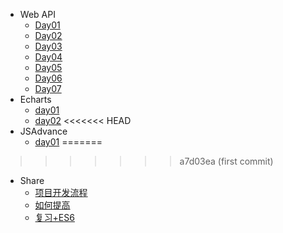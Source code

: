 <!-- - JS基础
  - [Day01](./jsBase/day01/day01.md)
  - [Day02](./jsBase/day02/day02.md)
  - [Day03](./jsBase/day03/day03.md)
  - [Day04](./jsBase/day04/day04.md)
  - [Day05](./jsBase/day05/day05.md)
  - [Day06](./jsBase/day06/day06.md)

- Web API
  - [Day01](./webApi/day01/01-webApi.md)
  - [Day02](./webApi/day02/02-webApi.md)
  - [Day03](./webApi/day03/03-webApi.md)
  - [Day04](./webApi/day04/04-webApi.md)
  - [Day05](./webApi/day05/05-webApi.md)
  - [Day06](./webApi/day06/06-webApi.md)
  - [Day07](./webApi/day07/07-webApi.md)
- jQuery
  - [Day01](./jquery/day01/01-jquery.md)
  - [Day02](./jquery/day02/02-jquery.md)
<<<<<<< HEAD
  - [Day03](./jquery/day03/03-jquery.md)

- JS高级
=======
  - [Day03](./jquery/day03/03-jquery.md) -->

<!-- - JS高级
>>>>>>> a7d03ea (first commit)
  - [breakPoint](./jsAdvance/breakpoint/断点.md)
  - [day01](./jsAdvance/jsTwo/day01.md)
  - [day02](./jsAdvance/jsTwo/day02.md) -->
- Web API
  - [Day01](./Course-2022/web8.0-md/day01/web-day01.md)
  - [Day02](./Course-2022/web8.0-md/day02/web-day02.md)
  - [Day03](./Course-2022/web8.0-md/day03/web-day03.md)
  - [Day04](./Course-2022/web8.0-md/day04/web-day04.md)
  - [Day05](./Course-2022/web8.0-md/day05/web-day05.md)
  - [Day06](./Course-2022/web8.0-md/day06/web-day06.md)
  - [Day07](./Course-2022/web8.0-md/day07/web-day07.md)
- Echarts
  - [day01](./echarts/day01/01-echarts.md)
  - [day02](./echarts/day02/02-echarts.md)
<<<<<<< HEAD
- JSAdvance
  - [day01](./Course-2022/03%20JSAdvance/day01/JS-day01.md)
=======
>>>>>>> a7d03ea (first commit)
- Share
  - [项目开发流程](./share/项目开发流程.md)
  - [如何提高](./share/怎么提高.md)
  - [复习+ES6](./share/前置知识点.md)

